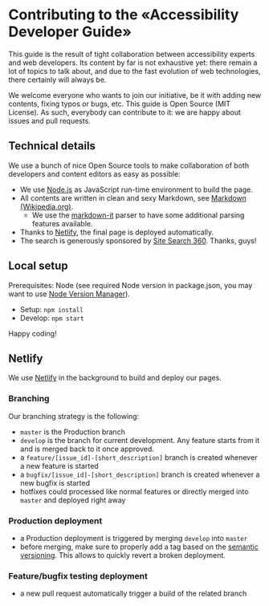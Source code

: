 # Contributing to the «Accessibility Developer Guide»

This guide is the result of tight collaboration between accessibility experts and web developers. Its content by far is not exhaustive yet: there remain a lot of topics to talk about, and due to the fast evolution of web technologies, there certainly will always be.

We welcome everyone who wants to join our initiative, be it with adding new contents, fixing typos or bugs, etc. This guide is Open Source (MIT License). As such, everybody can contribute to it: we are happy about issues and pull requests.

## Technical details

We use a bunch of nice Open Source tools to make collaboration of both developers and content editors as easy as possible:

- We use [Node.js](https://github.com/nodejs/node) as JavaScript run-time environment to build the page.
- All contents are written in clean and sexy Markdown, see [Markdown (Wikipedia.org)](https://en.wikipedia.org/wiki/Markdown).
    - We use the [markdown-it](https://github.com/markdown-it/markdown-it) parser to have some additional parsing features available.
- Thanks to [Netlify](https://www.netlify.com/), the final page is deployed automatically.
- The search is generously sponsored by [Site Search 360](https://sitesearch360.com/). Thanks, guys!

## Local setup

Prerequisites: Node (see required Node version in package.json, you may want to use [Node Version Manager](https://github.com/creationix/nvm)).

- Setup: `npm install`
- Develop: `npm start`

Happy coding!

## Netlify

We use [Netlify](https://www.netlify.com/) in the background to build and deploy our pages.

### Branching
Our branching strategy is the following:
- `master` is the Production branch
- `develop` is the branch for current development. Any feature starts from it and is merged back to it once approved.
- a `feature/[issue_id]-[short_description]` branch is created whenever a new feature is started
- a `bugfix/[issue_id]-[short_description]` branch is created whenever a new bugfix is started
- hotfixes could processed like normal features or directly merged into `master` and deployed right away

### Production deployment
- a Production deployment is triggered by merging `develop` into `master`
- before merging, make sure to properly add a tag based on the [semantic versioning](https://semver.org/).
This allows to quickly revert a broken deployment.

### Feature/bugfix testing deployment
- a new pull request automatically trigger a build of the related branch
